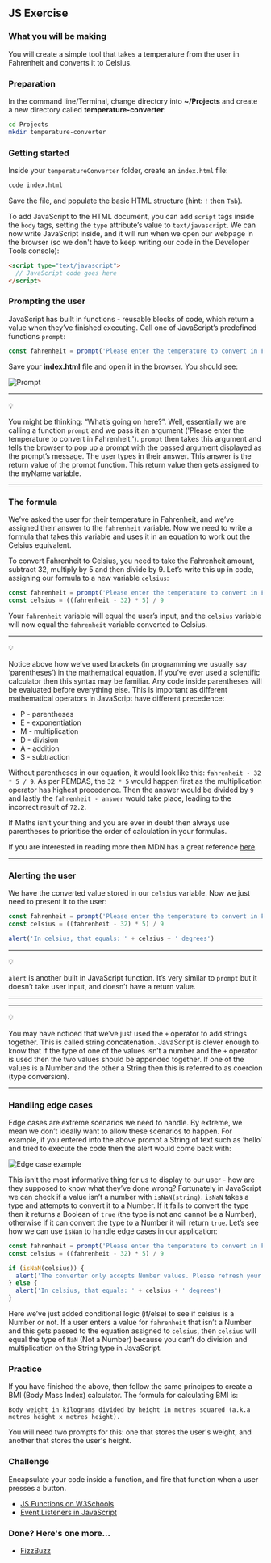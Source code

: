 ## JS Exercise

### What you will be making

You will create a simple tool that takes a temperature from the user in Fahrenheit and converts it to Celsius. 

### Preparation

In the command line/Terminal, change directory into **~/Projects** and create a new directory called **temperature-converter**:

```bash
cd Projects
mkdir temperature-converter
```

### Getting started

Inside your `temperatureConverter` folder, create an `index.html` file:

```bash
code index.html
```

Save the file, and populate the basic HTML structure (hint: `!` then `Tab`).

To add JavaScript to the HTML document, you can add `script` tags inside the `body` tags, setting the `type` attribute’s value to `text/javascript`. We can now write JavaScript inside, and it will run when we open our webpage in the browser (so we don't have to keep writing our code in the Developer Tools console):

```html
<script type="text/javascript">
  // JavaScript code goes here
</script>
```

### Prompting the user

JavaScript has built in functions - reusable blocks of code, which return a value when they’ve finished executing. Call one of JavaScript’s predefined functions `prompt`:

```javascript
const fahrenheit = prompt('Please enter the temperature to convert in Fahrenheit:')
```

Save your **index.html** file and open it in the browser. You should see:

![Prompt](https://mcr.codes/wp-content/uploads/2017/06/Screen-Shot-2017-06-19-at-00.23.00.png)

***
:bulb:

You might be thinking: “What’s going on here?”. Well, essentially we are calling a function `prompt` and we pass it an argument ('Please enter the temperature to convert in Fahrenheit:'). `prompt` then takes this argument and tells the browser to pop up a prompt with the passed argument displayed as the prompt’s message. The user types in their answer. This answer is the return value of the prompt function. This return value then gets assigned to the myName variable.
***

### The formula

We’ve asked the user for their temperature in Fahrenheit, and we’ve assigned their answer to the `fahrenheit` variable. Now we need to write a formula that takes this variable and uses it in an equation to work out the Celsius equivalent.

To convert Fahrenheit to Celsius, you need to take the Fahrenheit amount, subtract 32, multiply by 5 and then divide by 9. Let’s write this up in code, assigning our formula to a new variable `celsius`:

```javascript
const fahrenheit = prompt('Please enter the temperature to convert in Fahrenheit:')
const celsius = ((fahrenheit - 32) * 5) / 9
```

Your `fahrenheit` variable will equal the user’s input, and the `celsius` variable will now equal the `fahrenheit` variable converted to Celsius. 

***
:bulb:

Notice above how we’ve used brackets (in programming we usually say ‘parentheses’) in the mathematical equation. If you’ve ever used a scientific calculator then this syntax may be familiar. Any code inside parentheses will be evaluated before everything else. This is important as different mathematical operators in JavaScript have different precedence:

* P - parentheses
* E - exponentiation
* M - multiplication
* D - division
* A - addition
* S - subtraction

Without parentheses in our equation, it would look like this: `fahrenheit - 32 * 5 / 9`. As per PEMDAS, the `32 * 5` would happen first as the multiplication operator has highest precedence. Then the answer would be divided by `9` and lastly the `fahrenheit - answer` would take place, leading to the incorrect result of `72.2`. 

If Maths isn’t your thing and you are ever in doubt then always use parentheses to prioritise the order of calculation in your formulas.

If you are interested in reading more then MDN has a great reference [here](https://developer.mozilla.org/en-US/docs/Web/JavaScript/Reference/Operators/Operator_Precedence).
***

### Alerting the user

We have the converted value stored in our `celsius` variable. Now we just need to present it to the user:

```javascript
const fahrenheit = prompt('Please enter the temperature to convert in Fahrenheit:')
const celsius = ((fahrenheit - 32) * 5) / 9

alert('In celsius, that equals: ' + celsius + ' degrees')
```

***
:bulb:

`alert` is another built in JavaScript function. It’s very similar to `prompt` but it doesn’t take user input, and doesn’t have a return value.
***

***
:bulb:

You may have noticed that we’ve just used the `+` operator to add strings together. This is called string concatenation. JavaScript is clever enough to know that if the type of one of the values isn’t a number and the `+` operator is used then the two values should be appended together. If one of the values is a Number and the other a String then this is referred to as coercion (type conversion).
***

### Handling edge cases

Edge cases are extreme scenarios we need to handle. By extreme, we mean we don’t ideally want to allow these scenarios to happen. For example, if you entered into the above prompt a String of text such as ‘hello’ and tried to execute the code then the alert would come back with: 

![Edge case example](https://mcr.codes/wp-content/uploads/2017/06/Screen-Shot-2017-06-19-at-01.27.38.png)

This isn’t the most informative thing for us to display to our user - how are they supposed to know what they’ve done wrong? Fortunately in JavaScript we can check if a value isn’t a number with `isNaN(string)`. `isNaN` takes a type and attempts to convert it to a Number. If it fails to convert the type then it returns a Boolean of `true` (the type is not and cannot be a Number), otherwise if it can convert the type to a Number it will return `true`. Let’s see how we can use `isNan` to handle edge cases in our application:

```javascript
const fahrenheit = prompt('Please enter the temperature to convert in Fahrenheit:')
const celsius = ((fahrenheit - 32) * 5) / 9

if (isNaN(celsius)) {
  alert('The converter only accepts Number values. Please refresh your page and try again.')
} else {
  alert('In celsius, that equals: ' + celsius + ' degrees')
}
```

Here we’ve just added conditional logic (if/else) to see if celsius is a Number or not. If a user enters a value for `fahrenheit` that isn’t a Number and this gets passed to the equation assigned to `celsius`, then `celsius` will equal the type of `NaN` (Not a Number) because you can’t do division and multiplication on the String type in JavaScript. 

### Practice

If you have finished the above, then follow the same principes to create a BMI (Body Mass Index) calculator. The formula for calculating BMI is:

`Body weight in kilograms divided by height in metres squared (a.k.a metres height x metres height).`

You will need two prompts for this: one that stores the user's weight, and another that stores the user's height.

### Challenge

Encapsulate your code inside a function, and fire that function when a user presses a button.

* [JS Functions on W3Schools](https://www.w3schools.com/js/js_functions.asp)
* [Event Listeners in JavaScript](https://www.w3schools.com/js/js_htmldom_eventlistener.asp)

### Done? Here's one more...

* [FizzBuzz](fizzbuzz/exercise.md)
